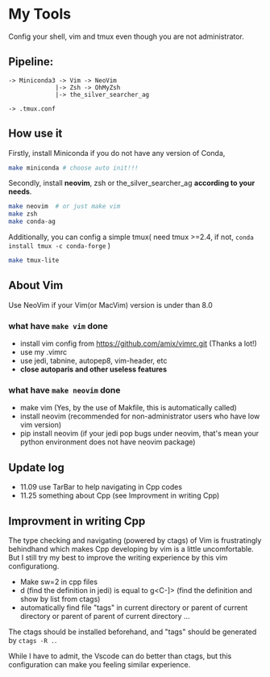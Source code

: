 # My Tools
Config your shell, vim and tmux even though you are not administrator.

## Pipeline:
```
-> Miniconda3 -> Vim -> NeoVim
             |-> Zsh -> OhMyZsh
             |-> the_silver_searcher_ag

-> .tmux.conf
```

## How use it

Firstly, install Miniconda if you do not have any version of Conda,
```bash
make miniconda # choose auto init!!!
```

Secondly, install **neovim**, zsh or the_silver_searcher_ag **according to your needs**.
```bash
make neovim  # or just make vim
make zsh
make conda-ag
```

Additionally, you can config a simple tmux(
need tmux >=2.4, if not, `conda install tmux -c conda-forge`
)
```bash
make tmux-lite
```

## About Vim
Use NeoVim if your Vim(or MacVim) version is under than 8.0

### what have `make vim` done
- install vim config from  https://github.com/amix/vimrc.git (Thanks a lot!)
- use my .vimrc
- use jedi, tabnine, autopep8, vim-header, etc
- **close autoparis and other useless features**

### what have `make neovim` done
- make vim  (Yes, by the use of Makfile, this is automatically called)
- install neovim  (recommended for non-administrator users who have low vim version)
- pip install neovim  (if your jedi pop bugs under neovim, that's mean your python environment does not have neovim package)

## Update log
- 11.09 use TarBar to help navigating in Cpp codes
- 11.25 something about Cpp (see Improvment in writing Cpp)

## Improvment in writing Cpp
The type checking and navigating (powered by ctags) of Vim is frustratingly behindhand which makes Cpp developing by vim is a little uncomfortable.
But I still try my best to improve the writing experience by this vim configurationg. 
- Make sw=2 in cpp files
- <leader> d (find the definition in jedi)  is equal to g<C-]> (find the definition and show by list from ctags)
- automatically find file "tags" in current directory or parent of current directory or parent of parent of current directory ...

The ctags should be installed beforehand, and "tags" should be generated by `ctags -R .`.

While I have to admit, the Vscode can do better than ctags, but this configuration can make you feeling similar experience.

